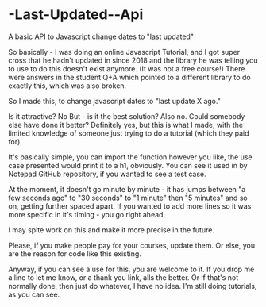 # -Last-Updated--Api
A basic API to Javascript change dates to "last updated"

So basically - I was doing an online Javascript Tutorial, and I got super cross that he hadn't updated in since 2018 and the library he was telling you to use to do this doesn't exist anymore.
(It was not a free course!)
There were answers in the student Q+A which pointed to a different library to do exactly this, which was also broken.

So I made this, to change javascript dates to "last update X ago."

Is it attractive? No
But - is it the best solution? Also no.
Could somebody else have done it better?  Definitely yes, but this is what I made, with the limited knowledge of someone just trying to do a tutorial (which they paid for)

It's basically simple, you can import the function however you like, the use case presented would print it to a h1, obviously.  You can see it used in by Notepad GitHub repository, if you wanted to see a test case.

At the moment, it doesn't go minute by minute - it has jumps between "a few seconds ago" to "30 seconds" to "1 minute" then "5 minutes" and so on, getting further spaced apart.  If you wanted to add more lines so it was more specific in it's timing - you go right ahead.

I may spite work on this and make it more precise in the future.


Please, if you make people pay for your courses, update them.  Or else, you are the reason for code like this existing.

Anyway, if you can see a use for this, you are welcome to it.  If you drop me a line to let me know, or a thank you link, alls the better.  Or if that's not normally done, then just do whatever, I have no idea. I'm still doing tutorials, as you can see.
